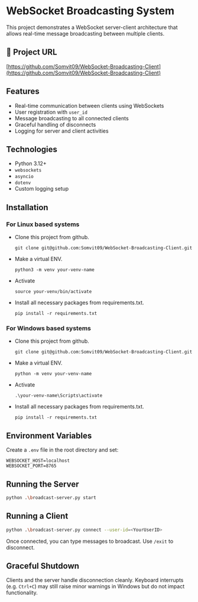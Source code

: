 # WebSocket Broadcasting System

This project demonstrates a WebSocket server-client architecture that allows real-time message broadcasting between multiple clients.

## 🔗 Project URL

[https://github.com/Somvit09/WebSocket-Broadcasting-Client](https://github.com/Somvit09/WebSocket-Broadcasting-Client)

## Features

- Real-time communication between clients using WebSockets
- User registration with `user_id`
- Message broadcasting to all connected clients
- Graceful handling of disconnects
- Logging for server and client activities

## Technologies

- Python 3.12+
- `websockets`
- `asyncio`
- `dotenv`
- Custom logging setup

## Installation

### For Linux based systems
- Clone this project from github.
  ```
  git clone git@github.com:Somvit09/WebSocket-Broadcasting-Client.git
  ```
- Make a virtual ENV.
  ```
  python3 -m venv your-venv-name
  ```
- Activate
  ```
  source your-venv/bin/activate
  ```
- Install all necessary packages from requirements.txt.
  ```
  pip install -r requirements.txt
  ```

### For Windows based systems
- Clone this project from github.
  ```
  git clone git@github.com:Somvit09/WebSocket-Broadcasting-Client.git
  ```
- Make a virtual ENV.
  ```
  python -m venv your-venv-name
  ```
- Activate
  ```
  .\your-venv-name\Scripts\activate
  ```
- Install all necessary packages from requirements.txt.
  ```
  pip install -r requirements.txt
  ```

## Environment Variables

Create a `.env` file in the root directory and set:

```env
WEBSOCKET_HOST=localhost
WEBSOCKET_PORT=8765
```

## Running the Server

```bash
python .\broadcast-server.py start
```

## Running a Client

```bash
python .\broadcast-server.py connect --user-id=<YourUserID>
```

Once connected, you can type messages to broadcast. Use `/exit` to disconnect.

## Graceful Shutdown

Clients and the server handle disconnection cleanly. Keyboard interrupts (e.g. `Ctrl+C`) may still raise minor warnings in Windows but do not impact functionality.

